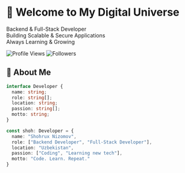 # 🚀 Welcome to My Digital Universe
Backend & Full-Stack Developer  
Building Scalable & Secure Applications  
Always Learning & Growing

![Profile Views](https://komarev.com/ghpvc/?username=Shoh-27&color=brightgreen)
![Followers](https://img.shields.io/github/followers/Shoh-27?label=Followers&style=social)

## 🌟 About Me

```ts
interface Developer {
  name: string;
  role: string[];
  location: string;
  passion: string[];
  motto: string;
}

const shoh: Developer = {
  name: "Shohrux Nizomov",
  role: ["Backend Developer", "Full-Stack Developer"],
  location: "Uzbekistan",
  passion: ["Coding", "Learning new tech"],
  motto: "Code. Learn. Repeat."
}


